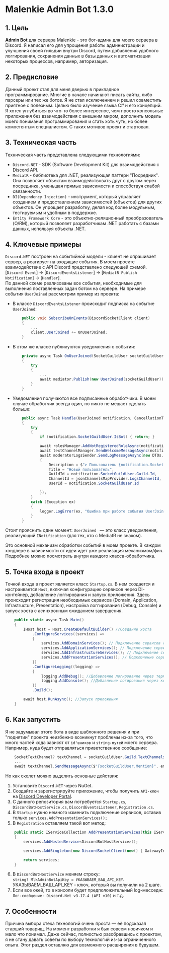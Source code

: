﻿# Malenkie Admin Bot 1.3.0
## 1. Цель 
**Admin Bot** для сервера Malenkie - это бот-админ для моего сервера в Discord. Я написал его для упрощения работы администрации и улучшения своей гильдии внутри Discord, путем добавления удобного логгирования, сохранения данных в базы данных и автоматизации некоторых процессов, например, авторизация.

## 2. Предисловие
Данный проект стал для меня дверью в прикладное программирование. Многие в начале начинают писать сайты, либо парсеры или тех же ботов. Я не стал исключением и решил совместить приятное с полезным. Целью было изучение языка С# и его концепций. Я хотел углубиться во что-то более интересное, чем просто консольные приложения без взаимодействия с внешним миром, дополнить модель моего понимания программирования и стать хоть чуть, но более компетентым специалистом. С таких мотивов проект и стартовал.

## 3. Техническая часть
Техническая часть представлена следующими технологиями:
- `Discord.NET` - SDK (Software Development Kit) для взаимодействия с Discord API.
- `MediatR` - библиотека для .NET, реализующая паттерн "Посредник". Она позволяет объектам взаимодействовать друг с другом через посредника, уменьшая прямые зависимости и способствуя слабой связанности.
- `DI(Dependency Injection)` - инструмент, который управляет созданием и предоставлением зависимостей (объектов) для других объектов. Он упрощает разработку, делая код более модульным, тестируемым и удобным в поддержке.
- `Entity Framework Core` - это объектно-реляционный преобразователь (O/RM), который позволяет разработчикам .NET работать с базами данных, используя объекты .NET.

## 4. Ключевые примеры 
`Discord.NET` построен на событийной модели - клиент не опрашивает сервер, а реагирует на входящие события. В моем проекте взаимодействие с API Discord представлено следующей схемой. 
<br> [`Discord Event`] → [`DiscordEventsListener`] → [`MediatR Publish Notification`] → [`Handler`].
<br> По данной схеме реализованы все события, необходимые для выполнения поставленных задач ботом на сервере. 
На примере события `UserJoined` рассмотрим пример из проекта:
- В классе `DiscordEventsListener` происходит подписка на событие `UserJoined`:<br>
	
    ```csharp
        public void SubscribeOnEvents(DiscordSocketClient client)
        {
            ...
            client.UserJoined += OnUserJoined;
        }
    ```
- В этом же классе публикуются уведомления о событии:
    ```csharp
        private async Task OnUserJoined(SocketGuildUser socketGuildUser)
        {
            try
            {
                ...
                await mediator.Publish(new UserJoined(socketGuildUser));
            }
        }
    ```
- Уведомления получаются все подписанные обработчики. В моем случае обработчик всегда один, но никто не мешает сделать больше:

    ```csharp
        public async Task Handle(UserJoined notification, CancellationToken cancellationToken)
        {
            try
            {
                if (notification.SocketGuildUser.IsBot) { return; }

                await rolesManager.AddNotRegisteredRoleAsync(notification.SocketGuildUser);
                await textChannelManager.SendWelcomeMessageAsync(notification.SocketGuildUser);
                await moderatorLogsSender.SendLogMessageAsync(new DTOs.LogMessageDto
                {
                    Description = $"> Пользователь {notification.SocketGuildUser.Mention} присоединился к серверу",
                    Title = "Новый пользователь",
                    GuildId = notification.SocketGuildUser.Guild.Id,
                    ChannelId = jsonChannelsMapProvider.LogsChannelId,
                    UserId = notification.SocketGuildUser.Id

                });
            }
            catch (Exception ex)
            {
                logger.LogError(ex, "Ошибка при работе события UserJoinedHandler");
            }
        }
    ```
Стоит прояснить один момент: `UserJoined ` — это класс уведомления, реализующий `INotification` (для тех, кто с MediatR не знаком).

Это основной механизм обработки событий в моем проекте. 
В каждом хэндлере в зависимости от идеи идет уже реализация механизмом/фич. 
Подробнее можно посмотреть внутри каждого класса-обработчика.

## 5. Точка входа в проект
Точкой входа в проект является класс `Startup.cs`. 
В нем создается и настраивается `Host`, включая конфигурацию сервисов через DI-контейнер, добавление логгирования и запуск приложения. 
Здесь происходит регистрация необходимых сервисов (Domain, Application, Infrastructure, Presentation), настройка логгирования (Debug, Console) и запуск хоста с асинхронным ожиданием завершения.

```csharp
    public static async Task Main()
    {
        IHost host = Host.CreateDefaultBuilder() //Создание хоста
            .ConfigureServices((services) =>
            {
                services.AddDomainServices(); // Подключение сервисов слоя Domain
                services.AddApplicationServices(); // Подключение сервисов слоя Application
                services.AddInfrastructureServices(); // Подключение сервисов слоя Infrastructure
                services.AddPresentationServices(); // Подключение сервисов слоя Presentation
            })
            .ConfigureLogging((logging) =>
            {
                logging.AddDebug(); //Добавление логирование через терминал
                logging.AddConsole(); //Добавление логирования через консоль
            })
            .Build();

        await host.RunAsync(); //Запуск приложения
    }
```
## 6. Как запустить 
Я не задумывал этого бота в виде шаблонного решения и при "поднятии" проекта неизбежно возникнут проблемы
из-за того, что много частей кода зависят от `id'шников` и `string-путей` моего сервера. Например, куда будет отправляться приветственное сообщение: 

```csharp 
    SocketTextChannel? textChannel = socketGuildUser.Guild.TextChannels.FirstOrDefault(x => x.Id == jsonChannelsMapProvider.StartingChannelId);
    ...
    await textChannel.SendMessageAsync($"{socketGuildUser.Mention}", embed: embedMessage, components: MessageComponentsExtension.GetServerHubLinkButton(jsonChannelsMapProvider.HubChannelHttps));
```
Но как скелет можно выделить основные действия:
1. Установите `Discord.NET` через NuGet.
2. Создайте и зарегистрируйте приложение, чтобы получить `API-ключ` на [Discord Developer Portal](https://discord.com/developers/applications). 
3. С данного репозитория вам потребуется `Startup.cs`, `DiscordBotHostService.cs`, `DiscordEventsListener`, `Registration.cs`.
4. В `Startup` нужно немного изменить подключение сервисов, оставив только `services.AddPresentationServices();`
5. В `Registration` оставляем такой вот метод: 

```csharp 
    public static IServiceCollection AddPresentationServices(this IServiceCollection services)
    {
        services.AddHostedService<DiscordBotHostService>();

        services.AddSingleton(new DiscordSocketClient(new() { GatewayIntents = GatewayIntents.All})); //GatewayIntents.All - всевозможные события Discord.NET

        return services;
    }
```
6. В `DiscordBotHostService` меняем строку:<br> `string? MlkAdminBotApiKey = УКАЗЫВАЕМ_ВАШ_API_KEY`. УКАЗЫВАЕМ_ВАШ_API_KEY - ключ, который вы получили на 2 шаге.
7. Если все окей, то в консоли будет предположительный log-месседж:
`Лог-сообщение: Discord.Net v3.17.4 (API v10)` и т.д.

## 7. Особенности 
Причина выбора стека технологий очень проста — её подсказал старший товарищ. 
На момент разработки я был совсем новичком и мало что понимал. 
Даже сейчас, полностью разобравшись с проектом, я не стану давать советы по выбору технологий из-за ограниченного опыта. Этот раздел оставляю для возможного расширения в будущем.